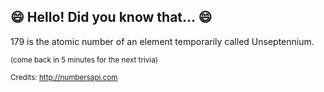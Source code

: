 ## 😄 Hello! Did you know that... 😄
179 is the atomic number of an element temporarily called Unseptennium.

<sup>(come back in 5 minutes for the next trivia)</sup>


<sup>Credits: http://numbersapi.com</sup>
